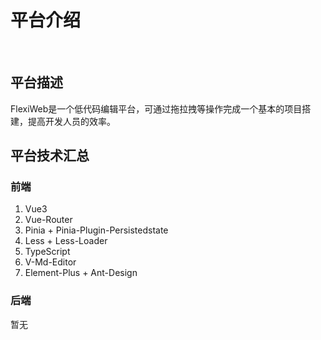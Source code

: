 # 平台介绍

</br>

## 平台描述

FlexiWeb是一个低代码编辑平台，可通过拖拉拽等操作完成一个基本的项目搭建，提高开发人员的效率。

## 平台技术汇总

### 前端

1. Vue3
2. Vue-Router
3. Pinia + Pinia-Plugin-Persistedstate
4. Less + Less-Loader
5. TypeScript
6. V-Md-Editor
7. Element-Plus + Ant-Design

### 后端

暂无



